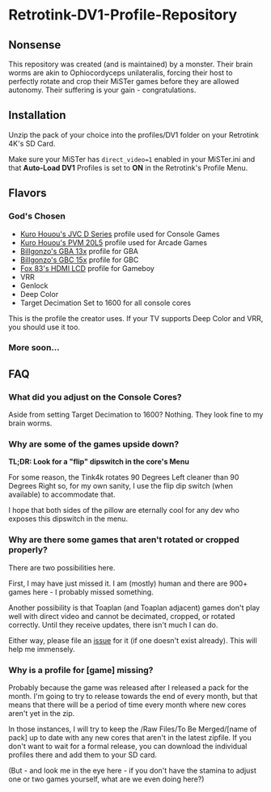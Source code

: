 # Retrotink-DV1-Profile-Repository

## Nonsense
This repository was created (and is maintained) by a monster. Their brain worms are akin to Ophiocordyceps unilateralis, forcing their host to perfectly rotate and crop their MiSTer games before they are allowed autonomy. Their suffering is your gain - congratulations.

## Installation
Unzip the pack of your choice into the profiles/DV1 folder on your Retrotink 4K's SD Card.

Make sure your MiSTer has `direct_video=1` enabled in your MiSTer.ini and that **Auto-Load DV1** Profiles is set to **ON** in the Retrotink's Profile Menu.

## Flavors
### God's Chosen
- [Kuro Houou's JVC D Series](https://drive.google.com/drive/folders/1zxQqn36P6QPx3mu83SuNplTbbwID1YA2) profile used for Console Games
- [Kuro Houou's PVM 20L5](https://drive.google.com/drive/folders/1zxQqn36P6QPx3mu83SuNplTbbwID1YA2) profile used for Arcade Games
- [Billgonzo's GBA 13x](https://drive.google.com/file/d/1ufSYAiScmM7nV4Y4fwtUBcxVMxxL-RrZ/view?usp=drive_link) profile for GBA
- [Billgonzo's GBC 15x](https://drive.google.com/file/d/1ufSYAiScmM7nV4Y4fwtUBcxVMxxL-RrZ/view?usp=drive_link) profile for GBC
- [Fox 83's HDMI LCD](https://discord.com/channels/930567895069642762/1284516597523812364/1381670548861485106) profile for Gameboy
- VRR
- Genlock
- Deep Color
- Target Decimation Set to 1600 for all console cores

This is the profile the creator uses. If your TV supports Deep Color and VRR, you should use it too.

### More soon...

## FAQ

### What did you adjust on the Console Cores?
Aside from setting Target Decimation to 1600? Nothing. They look fine to my brain worms.

### Why are some of the games upside down?
**TL;DR: Look for a "flip" dipswitch in the core's Menu**

For some reason, the Tink4k rotates 90 Degrees Left cleaner than 90 Degrees Right so, for my own sanity, I use the flip dip switch (when available) to accommodate that.

I hope that both sides of the pillow are eternally cool for any dev who exposes this dipswitch in the menu.

### Why are there some games that aren't rotated or cropped properly?
There are two possibilities here.

First, I may have just missed it. I am (mostly) human and there are 900+ games here - I probably missed something.

Another possibility is that Toaplan (and Toaplan adjacent) games don't play well with direct video and cannot be decimated, cropped, or rotated correctly. Until they receive updates, there isn't much I can do.

Either way, please file an [issue](https://github.com/TheJesusFish/Retrotink-DV1-Profile-Repository/issues) for it (if one doesn't exist already). This will help me immensely.

### Why is a profile for [game] missing?
Probably because the game was released after I released a pack for the month. I'm going to try to release towards the end of every month, but that means that there will be a period of time every month where new cores aren't yet in the zip.

In those instances, I will try to keep the /Raw Files/To Be Merged/[name of pack] up to date with any new cores that aren't in the latest zipfile. If you don't want to wait for a formal release, you can download the individual profiles there and add them to your SD card.

(But - and look me in the eye here - if you don't have the stamina to adjust one or two games yourself, what are we even doing here?)
